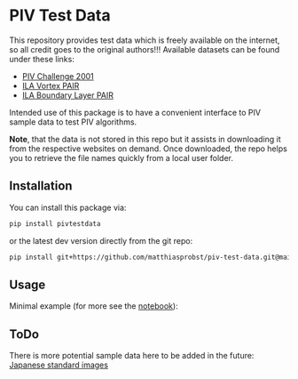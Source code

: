 # PIV Test Data

This repository provides test data which is freely available on the internet, so all credit goes to the original
authors!!! Available datasets can be found under these links:

* [PIV Challenge 2001](https://www.pivchallenge.org/)
* [ILA Vortex PAIR](https://www.pivtec.com/download.html)
* [ILA Boundary Layer PAIR](https://www.pivtec.com/download.html)

Intended use of this package is to have a convenient interface to PIV sample data to test PIV algorithms.

**Note**, that the data is not stored in this repo but it assists in downloading it from the respective websites on demand.
Once downloaded, the repo helps you to retrieve the file names quickly from a local user folder.

## Installation

You can install this package via:

```bash
pip install pivtestdata
```

or the latest dev version directly from the git repo:
```bash
pip install git+https://github.com/matthiasprobst/piv-test-data.git@main
```

## Usage

Minimal example (for more see the [notebook](docs/Tutorial.ipynb)):

## ToDo

There is more potential sample data here to be added in the future:
[Japanese standard images](http://www.vsj.jp/~pivstd/image-e.html)